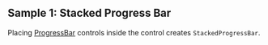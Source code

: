 ## Sample 1: Stacked Progress Bar

Placing [ProgressBar](~/controls/bootstrap/ProgressBar) controls inside the control creates `StackedProgressBar`.